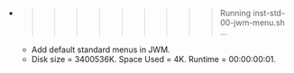 * >>>>>>>>> Running inst-std-00-jwm-menu.sh ...
  * Add default standard menus in JWM.
  * Disk size = 3400536K. Space Used = 4K. Runtime = 00:00:00:01.
